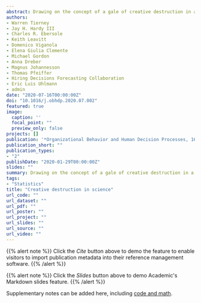 ```yaml
---
abstract: Drawing on the concept of a gale of creative destruction in a capitalistic economy, we argue that initiatives to assess the robustness of findings in the organizational literature should aim to simultaneously test competing ideas operating in the same theoretical space. In other words, replication efforts should seek not just to support or question the original findings, but also to replace them with revised, stronger theories with greater explanatory power. Achieving this will typically require adding new measures, conditions, and subject populations to research designs, in order to carry out conceptual tests of multiple theories in addition to directly replicating the original findings. To illustrate the value of the creative destruction approach for theory pruning in organizational scholarship, we describe recent replication initiatives re-examining culture and work morality, working parents’ reasoning about day care options, and gender discrimination in hiring decisions. *Significance statement:* It is becoming increasingly clear that many, if not most, published research findings across scientific fields are not readily replicable when the same method is repeated. Although extremely valuable, failed replications risk leaving a theoretical void—reducing confidence the original theoretical prediction is true, but not replacing it with positive evidence in favor of an alternative theory. We introduce the creative destruction approach to replication, which combines theory pruning methods from the field of management with emerging best practices from the open science movement, with the aim of making replications as generative as possible. In effect, we advocate for a Replication 2.0 movement in which the goal shifts from checking on the reliability of past findings to actively engaging in competitive theory testing and theory building. *Scientific transparency statement:* The materials, code, and data for this article are posted publicly on the Open Science Framework, with links provided in the article.
authors:
- Warren Tierney
- Jay H. Hardy III
- Charles R. Ebersole
- Keith Leavitt
- Domenico Viganola
- Elena Giulia Clemente
- Michael Gordon
- Anna Dreber
- Magnus Johannesson
- Thomas Pfeiffer
- Hiring Decisions Forecasting Collaboration
- Eric Luis Uhlmann
- admin
date: "2020-07-16T00:00:00Z"
doi: "10.1016/j.obhdp.2020.07.002"
featured: true
image:
  caption: ''
  focal_point: ""
  preview_only: false
projects: []
publication: '*Organizational Behavior and Human Decision Processes, 161*, 291-309'
publication_short: ""
publication_types:
- "2"
publishDate: "2020-01-29T00:00:00Z"
slides: ""
summary: Drawing on the concept of a gale of creative destruction in a capitalistic economy, we argue that initiatives to assess the robustness of findings in the organizational literature should aim to simultaneously test competing ideas operating in the same theoretical space. In other words, replication efforts should seek not just to support or question the original findings, but also to replace them with revised, stronger theories with greater explanatory power. Achieving this will typically require adding new measures, conditions, and subject populations to research designs, in order to carry out conceptual tests of multiple theories in addition to directly replicating the original findings. To illustrate the value of the creative destruction approach for theory pruning in organizational scholarship, we describe recent replication initiatives re-examining culture and work morality, working parents’ reasoning about day care options, and gender discrimination in hiring decisions. *Significance statement:* It is becoming increasingly clear that many, if not most, published research findings across scientific fields are not readily replicable when the same method is repeated. Although extremely valuable, failed replications risk leaving a theoretical void—reducing confidence the original theoretical prediction is true, but not replacing it with positive evidence in favor of an alternative theory. We introduce the creative destruction approach to replication, which combines theory pruning methods from the field of management with emerging best practices from the open science movement, with the aim of making replications as generative as possible. In effect, we advocate for a Replication 2.0 movement in which the goal shifts from checking on the reliability of past findings to actively engaging in competitive theory testing and theory building. *Scientific transparency statement:* The materials, code, and data for this article are posted publicly on the Open Science Framework, with links provided in the article.
tags:
- "Statistics"
title: "Creative destruction in science"
url_code: ""
url_dataset: ""
url_pdf: ""
url_poster: ""
url_project: ""
url_slides: ""
url_source: ""
url_video: ""
---
```


{{% alert note %}}
Click the *Cite* button above to demo the feature to enable visitors to import publication metadata into their reference management software.
{{% /alert %}}

{{% alert note %}}
Click the *Slides* button above to demo Academic's Markdown slides feature.
{{% /alert %}}

Supplementary notes can be added here, including [code and math](https://sourcethemes.com/academic/docs/writing-markdown-latex/).

<script type="text/javascript" src="//cdn.plu.mx/widget-details.js"></script>
<a href="https://plu.mx/plum/a/?doi=10.1016/j.obhdp.2020.07.002" class="plumx-details"></a>

